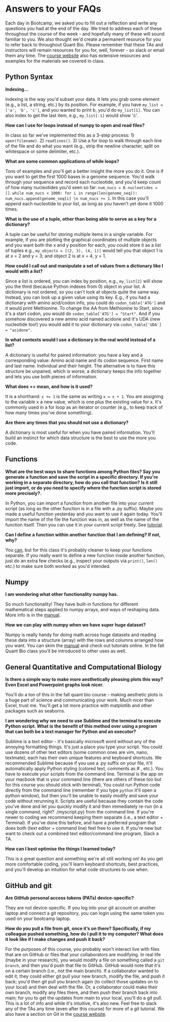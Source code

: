 # Answers to your FAQs

Each day in Bootcamp, we asked you to fill out a reflection and write any questions you had at the end of the day. We tried to address each of these throughout the course of the week - and hopefully many of these will sound familiar to you. We also thought we'd create a permanent resource for you to refer back to throughout Quant Bio. Please remember that these TAs and instructors will remain resources for you for, well, forever - so slack or email them any time. The [course website](https://andrew-bortvin.github.io/cmdb-bootcampNotes/index.html) also has extensive resources and examples for the materials we covered in class. 


## Python Syntax

**Indexing...**

Indexing is the way you'd subset your data. It lets you grab some element (e.g., a list, a string, etc.) by its position. For example, if you have `my_list = ['a', 'b', 'c']`, and you wanted to print b, you'd do `my_list[1]`. You can also index to get the last item, e.g., `my_list[-1]` would show 'c'.

**How can I use for loops instead of numpy to open and read files?**

In class so far we've implemented this as a 3-step process: 1) `open(filename)`. 2) `readlines()`. 3) Use a for loop to walk through each line of the file and do what you want (e.g., strip the newline character, split on whitespace or some delimiter, etc.). 

**What are some common applications of while loops?**

Tons of examples and you'll get a better insight the more you do it. One is if you want to get the first 1000 bases in a genome sequence. You'd walk through your sequence and record each nucleotide, and you'd keep count of how many nucleotides you'd seen so far: `num_nucs = 0`. `nucleotides = []`. `while num_nucs < 1000: for i in range(len(genome_seq)): num_nucs.append(genome_seq[i] \n num_nucs += 1`. In this case you'll append each nucleotide to your list, as long as you haven't yet done it 1000 times. 

**What is the use of a tuple, other than being able to serve as a key for a dictionary?**

A tuple can be useful for storing multiple items in a single variable. For example, if you are plotting the graphical coordinates of multiple objects and you want both the x and y position for each, you could store it as a list of tuples e.g., `my_objects = [(2, 3), (4, 1)]` would tell you that object 1 is at x = 2 and y = 3; and object 2 is at x = 4, y = 1. 

**How could I call out and manipulate a set of values from a dictionary like I would with a list?**

Since a list is ordered, you can index by position, e.g., `my_list[2]` will show you the third (because Python indexes from 0) object in your list. A dictionary is not ordered, so you can't look at objects quite the same way. Instead, you can look up a given value using its key. E.g., if you had a dictionary with amino acid/codon info, you could do `codon_table['ATG']` and it would print Methionine. To change the AA from Methionine to Start, since it's a start codon, you would do `codon_table['ATG'] = "Start"`. And if you somehow discovered a new amino acid named acidone and it's UDA (new nucleotide too!) you would add it to your dictionary via `codon_table['UDA'] = "acidone"`. 

**In what contexts would I use a dictionary in the real world instead of a list?**

A dictionary is useful for paired information: you have a key and a corresponding value: Amino acid name and its codon sequence. First name and last name. Individual and their height. The alternative is to have this structure be unpaired, which is worse; a dictionary keeps the info together and lets you use both pieces of information. 

**What does += mean, and how is it used?**

It is a shorthand: `x += 1` is the same as writing `x = x + 1`. You are assigning to the variable x a new value, which is one plus the existing value for x. It's commonly used in a for loop as an iterator or counter (e.g., to keep track of how many times you've done something). 

**Are there any times that you should not use a dictionary?**

A dictionary is most useful for when you have paired information. You'll build an instinct for which data structure is the best to use the more you code. 


## Functions 

**What are the best ways to share functions among Python files? Say you generate a function and save the script in a specific directory. If you're working in a separate directory, how do you call that function? Is it still just import, or do you need to specify where the function script is stored more precisely?.**

In Python, you can import a function from another file into your current script (as long as the other function is in a file with a .py suffix). Maybe you made a useful function yesterday and you want to use it again today. You'll import the name of the file the function was in, as well as the name of the function itself. Then you can use it in your current script freely. See [tutorial](https://problemsolvingwithpython.com/07-Functions-and-Modules/07.05-Calling-Functions-from-Other-Files/#:~:text=To%20use%20the%20functions%20written,of%20the%20filename%20during%20import.).

**Can I define a function within another function that I am defining? If not, why?**

You [can](https://realpython.com/inner-functions-what-are-they-good-for/#:~:text=Inner%20functions%2C%20also%20known%20as,closure%20factories%20and%20decorator%20functions), but for this class it's probably cleaner to keep your functions separate. If you really want to define a new function inside another function, just do an extra few checks (e.g., inspect your outputs via `print()`, `len()` etc.) to make sure both worked as you'd intended. 


## Numpy 

**I am wondering what other functionality numpy has.**

So much functionality! They have built-in functions for different mathematical steps applied to numpy arrays, and ways of reshaping data. More info is in the [manual](https://numpy.org/doc/stable/user/).

**How we can play with numpy when we have super huge dataset?**

Numpy is really handy for doing math across huge datasets and reading these data into a structure (array) with the rows and columns arranged how you want. You can skim the [manual](https://numpy.org/doc/stable/user/) and check out tutorials online. In the fall Quant Bio class you'll be introduced to other uses as well. 


## General Quantitative and Computational Biology 

**Is there a simple way to make more aesthetically pleasing plots this way? Even Excel and Powerpoint graphs look nicer.**

You'll do a ton of this in the fall quant bio course - making aesthetic plots is a huge part of science and communicating your work. Much nicer than Excel, trust me. You'll get a lot more practice with matplotlib and other packages such as seaborns.

**I am wondering why we need to use Sublime and the terminal to execute Python script. What is the benefit of this method over using a program that can both be a text manager for Python and an executor?**

Sublime is a text editor - it's basically microsoft word without any of the annoying formatting things. It's just a place you type your script. You could use dozens of other text editors (some common ones are vim, nano, textmate); each has their own unique features and keyboard shortcuts. We recommended Sublime because if you use a .py suffix on your file, it'll automatically apply Python styling (colored text, comments as # , etc.). You have to execute your scripts from the command line. Terminal is the app on your macbook that is your command line (there are others of these too but for this course you should stick with terminal). You could run Python code directly from the command line (remember if you type `python` it'll open a python window), but then you'll be unable to easily modify and save your code without rerunning it. Scripts are useful because they contain the code you've done and let you quickly modify it and then immediately re-run (in a single command, right? ./myscript.py) from the command line. If you're newer to coding we recommend keeping them separate (i.e., a text editor + Terminal). If you've done this before, and have a preferred program that does both (text editor + command line) feel free to use it. If you're new but want to check out a combined text editor/command line program, Slack a TA. 

**How can I best optimise the things I learned today?**

This is a great question and something we're all still working on! As you get more comfortable coding, you'll learn keyboard shortcuts, best practices, and you'll develop an intuition for what code structures to use when. 


## GitHub and git 

**Are GitHub personal access tokens (PATs) device-specific?**

They are not device-specific. If you log into your git account on another laptop and connect a git repository, you can login using the same token you used on your bootcamp laptop. 

**How do you pull a file from git, once it’s on there? Specifically, if my colleague pushed something, how do I pull it to my computer? What does it look like if I make changes and push it back?**

For the purposes of this course, you probably won't interact live with files that are on GitHub or files that your collaborators are modifying. In real life (maybe in your research), you would modify a file on something called a `git branch`, and then you'd push that file to GitHub. GitHub would note that it's on a certain branch (i.e., not the main branch). If a collaborator wanted to edit it, they could either git pull your new branch, modify the file, and push it back; you'd then git pull you branch again (to collect those updates on to your local) and then deal with the file. Or, a collaborator could make their own branch, modify any files there, and then push their branch back into main; for you to get the updates from main to your local, you'll do a git pull. This is a lot of info and while it's intuitive, it's also new. Feel free to slack any of the TAs any time (even after this course) for more of a git tutorial. We also have a section on Git in the [course website](https://andrew-bortvin.github.io/cmdb-bootcampNotes/git.html). 




